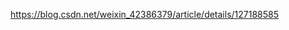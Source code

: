<!--
 * @Author: wxfeiang
 * @Description: 
 * @Date: 2023-04-15 18:23:48
 * @LastEditTime: 2023-04-16 22:51:27
 * @FilePath: /wp-cli/REDME.md
-->
https://blog.csdn.net/weixin_42386379/article/details/127188585